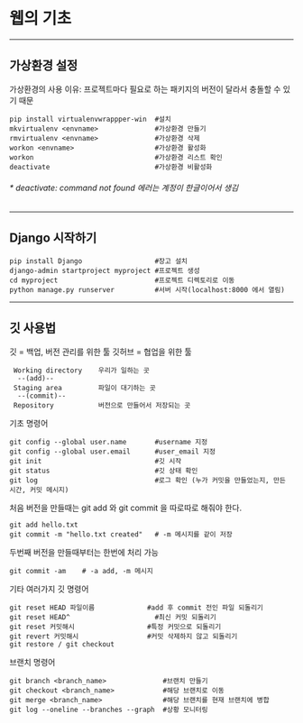 # 웹의 기초
***
## 가상환경 설정

가상환경의 사용 이유: 프로젝트마다 필요로 하는 패키지의 버전이 달라서 충돌할 수 있기 때문
```
pip install virtualenvwrappper-win  #설치   
mkvirtualenv <envname>              #가상환경 만들기   
rmvirtualenv <envname>              #가상환경 삭제   
workon <envname>                    #가상환경 활성화   
workon                              #가상환경 리스트 확인   
deactivate                          #가상환경 비활성화   
```
###### * deactivate: command not found 에러는 계정이 한글이어서 생김

***
## Django 시작하기   
```
pip install Django                  #장고 설치
django-admin startproject myproject #프로젝트 생성
cd myproject                        #프로젝트 디렉토리로 이동
python manage.py runserver          #서버 시작(localhost:8000 에서 열림)
```
***
## 깃 사용법
깃 = 백업, 버전 관리를 위한 툴
깃허브 = 협업을 위한 툴
```
 Working directory    우리가 일하는 곳     
  --(add)--    
 Staging area         파일이 대기하는 곳    
  --(commit)--   
 Repository           버전으로 만들어서 저장되는 곳    
```

기초 명령어
```
git config --global user.name       #username 지정
git config --global user.email      #user_email 지정
git init                            #깃 시작   
git status                          #깃 상태 확인   
git log                             #로그 확인 (누가 커밋을 만들었는지, 만든 시간, 커밋 메시지)   
```
  

처음 버전을 만들때는 git add 와 git commit 을 따로따로 해줘야 한다.   
```
git add hello.txt   
git commit -m "hello.txt created"   # -m 메시지를 같이 저장   
```

두번째 버전을 만들때부터는 한번에 처리 가능   
```
git commit -am    # -a add, -m 메시지
```

기타 여러가지 깃 명령어
```
git reset HEAD 파일이름             #add 후 commit 전인 파일 되돌리기
git reset HEAD^                     #최신 커밋 되돌리기
git reset 커밋해시                  #특정 커밋으로 되돌리기
git revert 커밋해시                 #커밋 삭제하지 않고 되돌리기
git restore / git checkout 
```

브랜치 명령어
```
git branch <branch_name>              #브랜치 만들기   
git checkout <branch_name>            #해당 브랜치로 이동   
git merge <branch_name>               #해당 브랜치를 현재 브랜치에 병합   
git log --oneline --branches --graph  #상황 모니터링   
```

